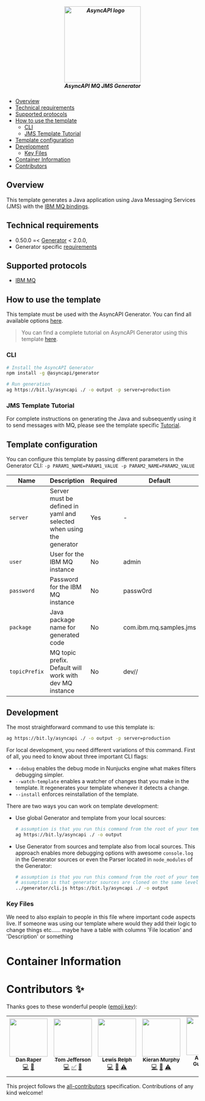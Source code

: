 <h5 align="center">
  <br>
  <a href="https://www.asyncapi.org"><img src="https://github.com/asyncapi/parser-nodejs/raw/master/assets/logo.png" alt="AsyncAPI logo" width="200"></a>
  <br>
  AsyncAPI MQ JMS Generator
</h5>


<!-- toc -->

- [Overview](#overview)
- [Technical requirements](#technical-requirements)
- [Supported protocols](#supported-protocols)
- [How to use the template](#how-to-use-the-template)
  - [CLI](#cli)
  - [JMS Template Tutorial](#jms-template-tutorial)
- [Template configuration](#template-configuration)
- [Development](#development)
  - [Key Files](#key-files)
- [Container Information](#container-information-)
- [Contributors](#contributors-)

<!-- tocstop -->

## Overview

This template generates a Java application using Java Messaging Services (JMS) with the [IBM MQ bindings](https://github.com/asyncapi/bindings/tree/master/ibmmq).

## Technical requirements

- 0.50.0 =< [Generator](https://github.com/asyncapi/generator/) < 2.0.0,
- Generator specific [requirements](https://github.com/asyncapi/generator/#requirements)


## Supported protocols

* [IBM MQ](https://en.wikipedia.org/wiki/IBM_MQ)

## How to use the template

This template must be used with the AsyncAPI Generator. You can find all available options [here](https://github.com/asyncapi/generator/).

> You can find a complete tutorial on AsyncAPI Generator using this template [here](https://www.asyncapi.com/docs/tutorials/streetlights). 

### CLI

```bash
# Install the AsyncAPI Generator
npm install -g @asyncapi/generator

# Run generation
ag https://bit.ly/asyncapi ./ -o output -p server=production

```
### JMS Template Tutorial
For complete instructions on generating the Java and subsequently using it to send messages with MQ, please see the template specific [Tutorial](./template/TUTORIAL.md).

## Template configuration

You can configure this template by passing different parameters in the Generator CLI: `-p PARAM1_NAME=PARAM1_VALUE -p PARAM2_NAME=PARAM2_VALUE`

Name | Description | Required | Default
---|---|---|---
`server` | Server must be defined in yaml and selected when using the generator | Yes | -
`user` | User for the IBM MQ instance | No | admin
`password` | Password for the IBM MQ instance | No | passw0rd
`package` | Java package name for generated code | No | com.ibm.mq.samples.jms
`topicPrefix` | MQ topic prefix. Default will work with dev MQ instance | No | dev//


## Development

The most straightforward command to use this template is:
```bash
ag https://bit.ly/asyncapi ./ -o output -p server=production
```

For local development, you need different variations of this command. First of all, you need to know about three important CLI flags:
- `--debug` enables the debug mode in Nunjucks engine what makes filters debugging simpler.
- `--watch-template` enables a watcher of changes that you make in the template. It regenerates your template whenever it detects a change.
- `--install` enforces reinstallation of the template.


There are two ways you can work on template development:
- Use global Generator and template from your local sources:
  ```bash
  # assumption is that you run this command from the root of your template
  ag https://bit.ly/asyncapi ./ -o output
  ```
- Use Generator from sources and template also from local sources. This approach enables more debugging options with awesome `console.log` in the Generator sources or even the Parser located in `node_modules` of the Generator:
  ```bash
  # assumption is that you run this command from the root of your template
  # assumption is that generator sources are cloned on the same level as the template
  ../generator/cli.js https://bit.ly/asyncapi ./ -o output
  ```

### Key Files
We need to also explain to people in this file where important code aspects live. If someone was using our template where would they add their logic to change things etc...... maybe have a table with columns 'File location' and 'Description' or something

# Container Information

# Contributors ✨

Thanks goes to these wonderful people ([emoji key](https://allcontributors.org/docs/en/emoji-key)):

<!-- ALL-CONTRIBUTORS-LIST:START - Do not remove or modify this section -->
<!-- prettier-ignore-start -->
<!-- markdownlint-disable -->
<table>
  <tr>
    <td align="center"><a href="https://danr.uk/"><img src="https://avatars.githubusercontent.com/u/1384852?v=4?s=100" width="100px;" alt=""/><br /><sub><b>Dan Raper</b></sub></a><br /><a href="https://github.com/ibm-messaging/template-3/commits?author=dan-r" title="Code">💻</a> <a href="https://github.com/ibm-messaging/template-3/commits?author=dan-r" title="Documentation">📖</a></td>
    <td align="center"><a href="https://github.com/JEFFLUFC"><img src="https://avatars.githubusercontent.com/u/54025356?v=4?s=100" width="100px;" alt=""/><br /><sub><b>Tom Jefferson</b></sub></a><br /><a href="https://github.com/ibm-messaging/template-3/commits?author=JEFFLUFC" title="Code">💻</a> <a href="#tutorial-JEFFLUFC" title="Tutorials">✅</a> <a href="https://github.com/ibm-messaging/template-3/commits?author=JEFFLUFC" title="Documentation">📖</a></td>
    <td align="center"><a href="https://github.com/lewis-relph"><img src="https://avatars.githubusercontent.com/u/91530893?v=4?s=100" width="100px;" alt=""/><br /><sub><b>Lewis Relph</b></sub></a><br /><a href="https://github.com/ibm-messaging/template-3/commits?author=lewis-relph" title="Code">💻</a> <a href="https://github.com/ibm-messaging/template-3/commits?author=lewis-relph" title="Documentation">📖</a> <a href="https://github.com/ibm-messaging/template-3/commits?author=lewis-relph" title="Tests">⚠️</a></td>
    <td align="center"><a href="https://github.com/KieranM1999"><img src="https://avatars.githubusercontent.com/u/45017928?v=4?s=100" width="100px;" alt=""/><br /><sub><b>Kieran Murphy</b></sub></a><br /><a href="https://github.com/ibm-messaging/template-3/commits?author=KieranM1999" title="Code">💻</a> <a href="https://github.com/ibm-messaging/template-3/commits?author=KieranM1999" title="Documentation">📖</a> <a href="https://github.com/ibm-messaging/template-3/commits?author=KieranM1999" title="Tests">⚠️</a></td>
    <td align="center"><a href="https://github.com/AGurlhosur"><img src="https://avatars.githubusercontent.com/u/91530186?v=4?s=100" width="100px;" alt=""/><br /><sub><b>Akshaya Gurlhosur</b></sub></a><br /><a href="https://github.com/ibm-messaging/template-3/commits?author=AGurlhosur" title="Documentation">📖</a> <a href="https://github.com/ibm-messaging/template-3/commits?author=AGurlhosur" title="Tests">⚠️</a></td>
  </tr>
</table>

<!-- markdownlint-restore -->
<!-- prettier-ignore-end -->

<!-- ALL-CONTRIBUTORS-LIST:END -->

This project follows the [all-contributors](https://github.com/all-contributors/all-contributors) specification. Contributions of any kind welcome!
